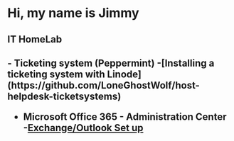 <h1>Hi, my name is Jimmy</h1>


<h2>IT HomeLab<h2>
- <b>Ticketing system (Peppermint)</b>
  -[Installing a ticketing system with Linode](https://github.com/LoneGhostWolf/host-helpdesk-ticketsystems)

  - <b>Microsoft Office 365 - Administration Center</b>
    -[Exchange/Outlook Set up](https://github.com/LoneGhostWolf/MS365-Outlook)
  

<!--
<b>Remote (Under construction) </b>
  - []()
  - 
- <b>Microsoft Office 365 </b>
  - [Installing a ticketing system with Linode](https://github.com/jily2-tech/host-helpdesk-ticketsystems)

<h2>Utah Valley University (Canvas.instructure.com)</h2>


-->
